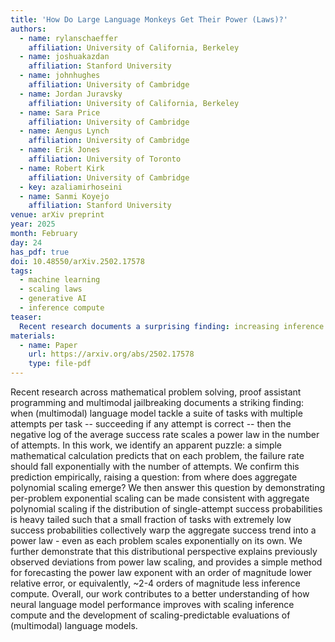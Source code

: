 ```yaml
---
title: 'How Do Large Language Monkeys Get Their Power (Laws)?'
authors:
  - name: rylanschaeffer
    affiliation: University of California, Berkeley
  - name: joshuakazdan
    affiliation: Stanford University
  - name: johnhughes
    affiliation: University of Cambridge
  - name: Jordan Juravsky
    affiliation: University of California, Berkeley
  - name: Sara Price
    affiliation: University of Cambridge
  - name: Aengus Lynch
    affiliation: University of Cambridge
  - name: Erik Jones
    affiliation: University of Toronto
  - name: Robert Kirk
    affiliation: University of Cambridge
  - key: azaliamirhoseini
  - name: Sanmi Koyejo
    affiliation: Stanford University
venue: arXiv preprint
year: 2025
month: February
day: 24
has_pdf: true
doi: 10.48550/arXiv.2502.17578
tags:
  - machine learning
  - scaling laws
  - generative AI
  - inference compute
teaser: 
  Recent research documents a surprising finding: increasing inference compute through repeated sampling reveals power-law scaling in average success rates. This occurs despite per-problem exponential scaling, explained by heavy-tailed distributions of single-attempt success rates. Our analysis unifies these observations under a mathematical framework, offering new insights into inference-time scaling laws and more efficient performance forecasting for language models.
materials:
  - name: Paper
    url: https://arxiv.org/abs/2502.17578
    type: file-pdf
---
```

Recent research across mathematical problem solving, proof assistant programming and multimodal jailbreaking documents a striking finding: when (multimodal) language model tackle a suite of tasks with multiple attempts per task -- succeeding if any attempt is correct -- then the negative log of the average success rate scales a power law in the number of attempts. In this work, we identify an apparent puzzle: a simple mathematical calculation predicts that on each problem, the failure rate should fall exponentially with the number of attempts. We confirm this prediction empirically, raising a question: from where does aggregate polynomial scaling emerge? We then answer this question by demonstrating per-problem exponential scaling can be made consistent with aggregate polynomial scaling if the distribution of single-attempt success probabilities is heavy tailed such that a small fraction of tasks with extremely low success probabilities collectively warp the aggregate success trend into a power law - even as each problem scales exponentially on its own. We further demonstrate that this distributional perspective explains previously observed deviations from power law scaling, and provides a simple method for forecasting the power law exponent with an order of magnitude lower relative error, or equivalently, ~2-4 orders of magnitude less inference compute. Overall, our work contributes to a better understanding of how neural language model performance improves with scaling inference compute and the development of scaling-predictable evaluations of (multimodal) language models.